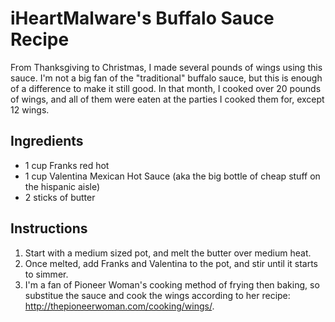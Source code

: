 # iHeartMalware's Buffalo Sauce Recipe

From Thanksgiving to Christmas, I made several pounds of wings using
this sauce. I'm not a big fan of the "traditional" buffalo sauce, but
this is enough of a difference to make it still good. In that month, I
cooked over 20 pounds of wings, and all of them were eaten at the
parties I cooked them for, except 12 wings.

## Ingredients

- 1 cup Franks red hot
- 1 cup Valentina Mexican Hot Sauce (aka the big bottle of cheap stuff
 on the hispanic aisle)
- 2 sticks of butter

## Instructions

1. Start with a medium sized pot, and melt the butter over medium heat.
2. Once melted, add Franks and Valentina to the pot, and stir until it
 starts to simmer.
3. I'm a fan of Pioneer Woman's cooking method of frying then baking,
 so substitue the sauce and cook the wings according to her recipe:
 <http://thepioneerwoman.com/cooking/wings/>.
